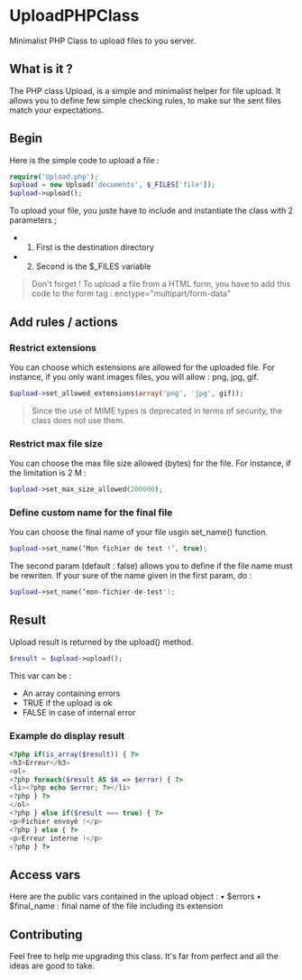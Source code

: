 # UploadPHPClass
Minimalist PHP Class to upload files to you server.

## What is it ?
The PHP class Upload, is a simple and minimalist helper for file upload.
It allows you to define few simple checking rules, to make sur the sent files match your expectations.

## Begin
Here is the simple code to upload a file :

```php
require('Upload.php');
$upload = new Upload('documents', $_FILES['file']);
$upload->upload();
```
To upload your file, you juste have to include and instantiate the class with 2 parameters ;
* 1. First is the destination directory
* 2. Second is the $_FILES variable

> Don't forget ! To upload a file from a HTML form, you have to add this code to the form tag : enctype="multipart/form-data"

## Add rules / actions
### Restrict extensions
You can choose which extensions are allowed for the uploaded file. 
For instance, if you only want images files, you will allow : png, jpg, gif.
```php
$upload->set_allowed_extensions(array('png', 'jpg', gif));
```
> Since the use of MIME types is deprecated in terms of security, the class does not use them.

### Restrict max file size
You can choose the max file size allowed (bytes) for the file.
For instance, if the limitation is 2 M :
```php
$upload->set_max_size_allowed(200000);
```
### Define custom name for the final file
You can choose the final name of your file usgin set_name() function.
```php
$upload->set_name(‘Mon fichier de test !’, true);
```
The second param (default : false) allows you to define if the file name must be rewriten. If your sure of the name given in the first param, do :
```php
$upload->set_name(‘mon-fichier-de-test');
```

## Result
Upload result is returned by the upload() method. 
```php
$result = $upload->upload();
```
This var can be :
* An array containing errors
* TRUE if the upload is ok
* FALSE in case of internal error

### Example do display result
```php
<?php if(is_array($result)) { ?>
<h3>Erreur</h3>
<ol>
<?php foreach($result AS $k => $error) { ?>
<li><?php echo $error; ?></li>
<?php } ?>
</ol>
<?php } else if($result === true) { ?>
<p>Fichier envoyé !</p>
<?php } else { ?>
<p>Erreur interne !</p>
<?php } ?>
```

## Access vars
Here are the public vars contained in the upload object :
• $errors
• $final_name : final name of the file including its extension

## Contributing
Feel free to help me upgrading this class. It's far from perfect and all the ideas are good to take.

